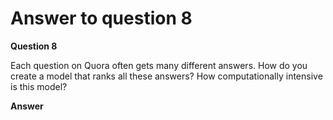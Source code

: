 # Answer to question 8

**Question 8**

Each question on Quora often gets many different answers. How do you create a model that ranks all these answers? How computationally intensive is this model?

**Answer**
